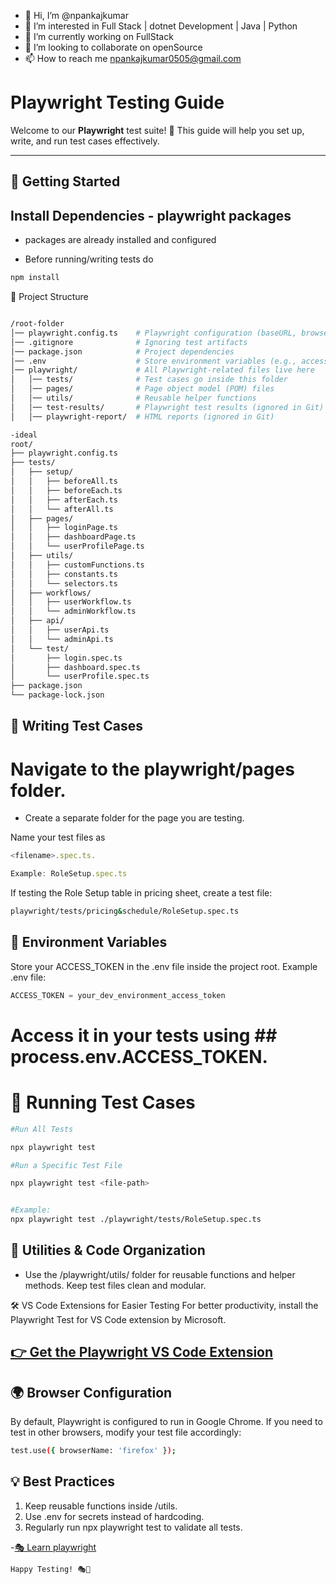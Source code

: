 - 👋 Hi, I’m @npankajkumar
- 👀 I’m interested in Full Stack | dotnet Development | Java | Python
- 🌱 I’m currently working on FullStack
- 💞️ I’m looking to collaborate on openSource
- 📫 How to reach me npankajkumar0505@gmail.com

<!---
npankajkumar/npankajkumar is a ✨ special ✨ repository because its `README.md` (this file) appears on your GitHub profile.
You can click the Preview link to take a look at your changes.
--->

# Playwright Testing Guide

Welcome to our **Playwright** test suite! 🚀 This guide will help you set up, write, and run test cases effectively.

---

## 📌 Getting Started

## Install Dependencies - playwright packages
- packages are already installed and configured

- Before running/writing tests do

```sh
npm install
```

📂 Project Structure

```sh

/root-folder
│── playwright.config.ts    # Playwright configuration (baseURL, browser settings, etc.)
│── .gitignore              # Ignoring test artifacts
│── package.json            # Project dependencies
│── .env                    # Store environment variables (e.g., access token)
│── playwright/             # All Playwright-related files live here
│   │── tests/              # Test cases go inside this folder
│   │── pages/              # Page object model (POM) files
│   │── utils/              # Reusable helper functions
│   │── test-results/       # Playwright test results (ignored in Git)
│   │── playwright-report/  # HTML reports (ignored in Git)

-ideal
root/
├── playwright.config.ts
├── tests/
│   ├── setup/
│   │   ├── beforeAll.ts
│   │   ├── beforeEach.ts
│   │   ├── afterEach.ts
│   │   └── afterAll.ts
│   ├── pages/
│   │   ├── loginPage.ts
│   │   ├── dashboardPage.ts
│   │   └── userProfilePage.ts
│   ├── utils/
│   │   ├── customFunctions.ts
│   │   ├── constants.ts
│   │   └── selectors.ts
│   ├── workflows/
│   │   ├── userWorkflow.ts
│   │   └── adminWorkflow.ts
│   ├── api/
│   │   ├── userApi.ts
│   │   └── adminApi.ts
│   └── test/
│       ├── login.spec.ts
│       ├── dashboard.spec.ts
│       └── userProfile.spec.ts
├── package.json
└── package-lock.json

```

## 📝 Writing Test Cases

# Navigate to the playwright/pages folder.
- Create a separate folder for the page you are testing.

Name your test files as

```javascript
<filename>.spec.ts.

Example: RoleSetup.spec.ts
```

If testing the Role Setup table in pricing sheet, create a test file:

```sh
playwright/tests/pricing&schedule/RoleSetup.spec.ts
```

## 🔑 Environment Variables

Store your ACCESS_TOKEN in the .env file inside the project root.
Example .env file:

```javascript
ACCESS_TOKEN = your_dev_environment_access_token
```

# Access it in your tests using ## process.env.ACCESS_TOKEN.

# 🚀 Running Test Cases

```sh
#Run All Tests

npx playwright test

#Run a Specific Test File

npx playwright test <file-path>


#Example:
npx playwright test ./playwright/tests/RoleSetup.spec.ts

```

## 🔧 Utilities & Code Organization

- Use the /playwright/utils/ folder for reusable functions and helper methods.
Keep test files clean and modular.

🛠 VS Code Extensions for Easier Testing
For better productivity, install the Playwright Test for VS Code extension by Microsoft.

## [👉 Get the Playwright VS Code Extension](https://marketplace.visualstudio.com/items?itemName=ms-playwright.playwright)

## 🌍 Browser Configuration

By default, Playwright is configured to run in Google Chrome.
If you need to test in other browsers, modify your test file accordingly:

```sh
test.use({ browserName: 'firefox' });
```

## 💡 Best Practices

1. Keep reusable functions inside /utils.
2. Use .env for secrets instead of hardcoding.
3. Regularly run npx playwright test to validate all tests.

-[🎭 Learn playwright](https://allegisgroup.udemy.com/course/playwright-tutorials-automation-testing)

```sh
Happy Testing! 🎭🚀
```
